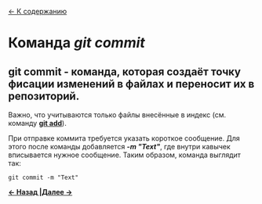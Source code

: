 [<- К содержанию](./readme.md)

# Команда _git commit_

## **git commit** - команда, которая создаёт точку фисации изменений в файлах и переносит их в репозиторий. 

Важно, что учитываются только файлы внесённые в индекс (см. команду [**git add**](./add.md "Команда git add")). 

При отправке коммита требуется указать короткое сообщение. Для этого после команды добавляется ***-m "Text"***, где внутри кавычек вписывается нужное сообщение. Таким образом, команда выглядит так:
```bash-
git commit -m "Text"
```
[**<- Назад |**](./add.md "Команда git add")[**Далее ->**](./clone.md "Команда git clone")
